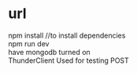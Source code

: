 # url
npm install //to install dependencies <br>
npm run dev
<br>have mongodb turned on
<br>ThunderClient Used for testing POST


